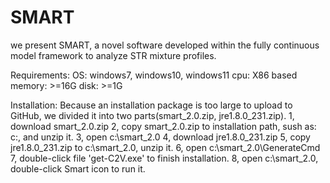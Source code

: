 # SMART
we present SMART, a novel software developed within the fully continuous model framework to analyze STR mixture profiles.

Requirements:
OS: windows7, windows10, windows11
cpu: X86 based
memory: >=16G
disk: >=1G

Installation:
Because an installation package is too large to upload to GitHub, we divided it into two parts(smart_2.0.zip, jre1.8.0_231.zip).
1, download smart_2.0.zip
2, copy smart_2.0.zip to installation path, sush as: c:\, and unzip it.
3, open c:\smart_2.0
4, download jre1.8.0_231.zip
5, copy jre1.8.0_231.zip to c:\smart_2.0\, unzip it.
6, open c:\smart_2.0\GenerateCmd\
7, double-click file 'get-C2V.exe' to finish installation.
8, open c:\smart_2.0, double-click Smart icon to run it.




